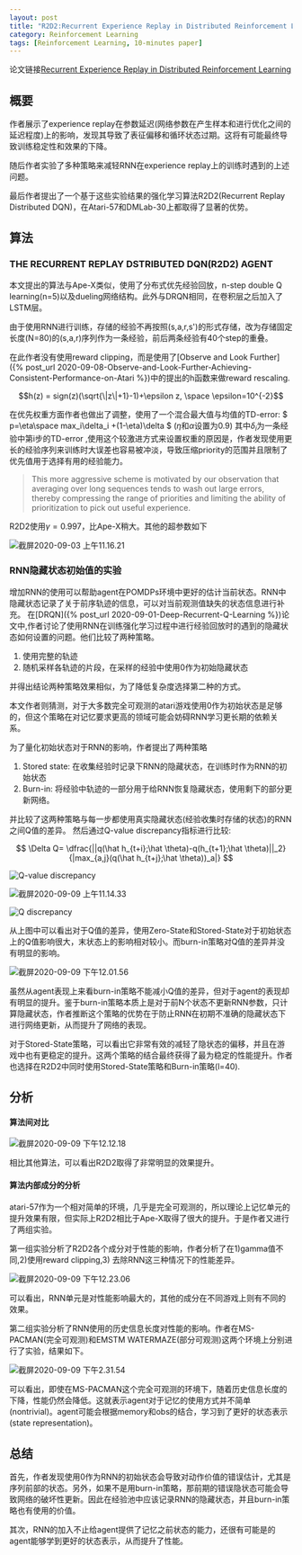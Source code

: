 ```yaml
---
layout: post
title: "R2D2:Recurrent Experience Replay in Distributed Reinforcement Learning"
category: Reinforcement Learning
tags: [Reinforcement Learning, 10-minutes paper]
---
```

论文链接[Recurrent Experience Replay in Distributed Reinforcement Learning](https://openreview.net/pdf?id=r1lyTjAqYX)
## 概要

作者展示了experience replay在参数延迟(网络参数在产生样本和进行优化之间的延迟程度)上的影响，发现其导致了表征偏移和循环状态过期。这将有可能最终导致训练稳定性和效果的下降。

随后作者实验了多种策略来减轻RNN在experience replay上的训练时遇到的上述问题。

最后作者提出了一个基于这些实验结果的强化学习算法R2D2(Recurrent Replay Distributed DQN)，在Atari-57和DMLab-30上都取得了显著的优势。

## 算法

### THE RECURRENT REPLAY DSTRIBUTED DQN(R2D2) AGENT

本文提出的算法与Ape-X类似，使用了分布式优先经验回放，n-step double Q learning(n=5)以及dueling网络结构。此外与DRQN相同，在卷积层之后加入了LSTM层。

由于使用RNN进行训练，存储的经验不再按照(s,a,r,s')的形式存储，改为存储固定长度(N=80)的(s,a,r)序列作为一条经验，前后两条经验有40个step的重叠。

在此作者没有使用reward clipping，而是使用了[Observe and Look Further]({% post_url 2020-09-08-Observe-and-Look-Further-Achieving-Consistent-Performance-on-Atari %})中的提出的h函数来做reward rescaling.

$$h(z) = sign(z)(\sqrt{\|z\|+1}-1)+\epsilon z, \space \epsilon=10^{-2}$$

在优先权重方面作者也做出了调整，使用了一个混合最大值与均值的TD-error:
$ p=\eta\space max_i\delta_i +(1-\eta)\delta $ ($\eta$和$\alpha$设置为0.9)
其中$\delta_i$为一条经验中第i步的TD-error
,使用这个较激进方式来设置权重的原因是，作者发现使用更长的经验序列来训练时大误差也容易被冲淡，导致压缩priority的范围并且限制了优先值用于选择有用的经验能力。
>This more aggressive scheme is motivated by our observation that averaging over long sequences tends to wash out large errors, thereby compressing the range of priorities and limiting the ability of prioritization to pick out useful experience.

R2D2使用$\gamma = 0.997$，比Ape-X稍大。其他的超参数如下

![截屏2020-09-03 上午11.16.21](https://raw.githubusercontent.com/lanpartis/DocsPics/master/images_for_docs/%E6%88%AA%E5%B1%8F2020-09-03%20%E4%B8%8A%E5%8D%8811.16.21.png)

### RNN隐藏状态初始值的实验

增加RNN的使用可以帮助agent在POMDPs环境中更好的估计当前状态。RNN中隐藏状态记录了关于前序轨迹的信息，可以对当前观测值缺失的状态信息进行补充。
在[DRQN]({% post_url 2020-09-01-Deep-Recurrent-Q-Learning %})论文中,作者讨论了使用RNN在训练强化学习过程中进行经验回放时的遇到的隐藏状态如何设置的问题。他们比较了两种策略。

1. 使用完整的轨迹
2. 随机采样各轨迹的片段，在采样的经验中使用0作为初始隐藏状态

并得出结论两种策略效果相似，为了降低复杂度选择第二种的方式。

本文作者则猜测，对于大多数完全可观测的atari游戏使用0作为初始状态是足够的，但这个策略在对记忆要求更高的领域可能会妨碍RNN学习更长期的依赖关系。

为了量化初始状态对于RNN的影响，作者提出了两种策略
1. Stored state: 在收集经验时记录下RNN的隐藏状态，在训练时作为RNN的初始状态
2. Burn-in: 将经验中轨迹的一部分用于给RNN恢复隐藏状态，使用剩下的部分更新网络。

并比较了这两种策略与每一步都使用真实隐藏状态(经验收集时存储的状态)的RNN之间Q值的差异。
然后通过Q-value discrepancy指标进行比较:

$$ \Delta Q= \dfrac{||q(\hat h_{t+i};\hat \theta)-q(h_{t+1};\hat \theta)||_2}{|max_{a,j}(q(\hat h_{t+j};\hat \theta))_a|} $$

![Q-value discrepancy](https://raw.githubusercontent.com/lanpartis/DocsPics/master/images_for_docs/%E6%88%AA%E5%B1%8F2020-09-07%20%E4%B8%8B%E5%8D%885.26.49.png)

![截屏2020-09-09 上午11.14.33](https://raw.githubusercontent.com/lanpartis/DocsPics/master/images_for_docs/%E6%88%AA%E5%B1%8F2020-09-09%20%E4%B8%8A%E5%8D%8811.14.33.png)

![Q discrepancy](https://raw.githubusercontent.com/lanpartis/DocsPics/master/images_for_docs/%E6%88%AA%E5%B1%8F2020-09-09%20%E4%B8%8A%E5%8D%8811.13.40.png)

从上图中可以看出对于Q值的差异，使用Zero-State和Stored-State对于初始状态上的Q值影响很大，末状态上的影响相对较小。而burn-in策略对Q值的差异并没有明显的影响。

![截屏2020-09-09 下午12.01.56](https://raw.githubusercontent.com/lanpartis/DocsPics/master/images_for_docs/%E6%88%AA%E5%B1%8F2020-09-09%20%E4%B8%8B%E5%8D%8812.01.56.png)

虽然从agent表现上来看burn-in策略不能减小Q值的差异，但对于agent的表现却有明显的提升。鉴于burn-in策略本质上是对于前N个状态不更新RNN参数，只计算隐藏状态，作者推断这个策略的优势在于防止RNN在初期不准确的隐藏状态下进行网络更新，从而提升了网络的表现。

对于Stored-State策略，可以看出它非常有效的减轻了隐状态的偏移，并且在游戏中也有更稳定的提升。这两个策略的结合最终获得了最为稳定的性能提升。作者也选择在R2D2中同时使用Stored-State策略和Burn-in策略(l=40).

## 分析

#### 算法间对比

![截屏2020-09-09 下午12.12.18](https://raw.githubusercontent.com/lanpartis/DocsPics/master/images_for_docs/%E6%88%AA%E5%B1%8F2020-09-09%20%E4%B8%8B%E5%8D%8812.12.18.png)

相比其他算法，可以看出R2D2取得了非常明显的效果提升。

#### 算法内部成分的分析

atari-57作为一个相对简单的环境，几乎是完全可观测的，所以理论上记忆单元的提升效果有限，但实际上R2D2相比于Ape-X取得了很大的提升。于是作者又进行了两组实验。

第一组实验分析了R2D2各个成分对于性能的影响，作者分析了在1)gamma值不同,2)使用reward clipping,3) 去除RNN这三种情况下的性能差异。

![截屏2020-09-09 下午12.23.06](https://raw.githubusercontent.com/lanpartis/DocsPics/master/images_for_docs/%E6%88%AA%E5%B1%8F2020-09-09%20%E4%B8%8B%E5%8D%8812.23.06.png)

可以看出，RNN单元是对性能影响最大的，其他的成分在不同游戏上则有不同的效果。

第二组实验分析了RNN使用的历史信息长度对性能的影响。作者在MS-PACMAN(完全可观测)和EMSTM WATERMAZE(部分可观测)这两个环境上分别进行了实验，结果如下。

![截屏2020-09-09 下午2.31.54](https://raw.githubusercontent.com/lanpartis/DocsPics/master/images_for_docs/%E6%88%AA%E5%B1%8F2020-09-09%20%E4%B8%8B%E5%8D%882.31.54.png)

可以看出，即使在MS-PACMAN这个完全可观测的环境下，随着历史信息长度的下降，性能仍然会降低。这就表示agent对于记忆的使用方式并不简单(nontrivial)。agent可能会根据memory和obs的结合，学习到了更好的状态表示(state representation)。

## 总结

首先，作者发现使用0作为RNN的初始状态会导致对动作价值的错误估计，尤其是序列前部的状态。另外，如果不是用burn-in策略，那前期的错误隐状态可能会导致网络的破坏性更新。因此在经验池中应该记录RNN的隐藏状态，并且burn-in策略也有使用的价值。

其次，RNN的加入不止给agent提供了记忆之前状态的能力，还很有可能是的agent能够学到更好的状态表示，从而提升了性能。